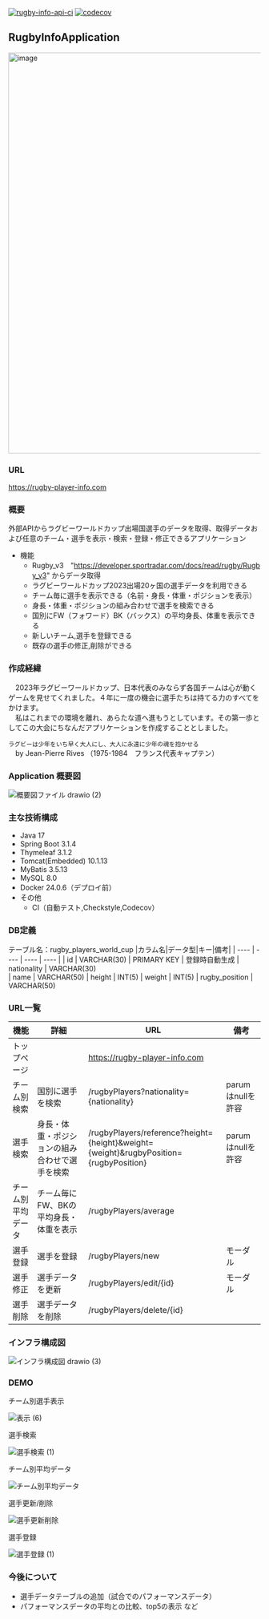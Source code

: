 [![rugby-info-api-ci](https://github.com/Satoru-Oki/RugbyInfoApplication/actions/workflows/ci.yml/badge.svg)](https://github.com/Satoru-Oki/RugbyInfoApplication/actions/workflows/ci.yml)
[![codecov](https://codecov.io/gh/Satoru-Oki/RugbyInfoApplication/graph/badge.svg?token=HWS58KBUOY)](https://codecov.io/gh/Satoru-Oki/RugbyInfoApplication)


## RugbyInfoApplication
<img width="800" alt="image" src="https://github.com/Satoru-Oki/RugbyInfoApplication/assets/143796169/612400a1-8221-42da-87b2-1ec89c1827b1">

### URL
https://rugby-player-info.com

### 概要  
外部APIからラグビーワールドカップ出場国選手のデータを取得、取得データおよび任意のチーム・選手を表示・検索・登録・修正できるアプリケーション

- 機能  
  - Rugby_v3　"https://developer.sportradar.com/docs/read/rugby/Rugby_v3"  からデータ取得  
  - ラグビーワールドカップ2023出場20ヶ国の選手データを利用できる
  - チーム毎に選手を表示できる（名前・身長・体重・ポジションを表示）
  - 身長・体重・ポジションの組み合わせで選手を検索できる
  - 国別にFW（フォワード）BK（バックス）の平均身長、体重を表示できる
  - 新しいチーム,選手を登録できる
  - 既存の選手の修正,削除ができる

### 作成経緯
　2023年ラグビーワールドカップ、日本代表のみならず各国チームは心が動くゲームを見せてくれました。４年に一度の機会に選手たちは持てる力のすべてをかけます。  
　私はこれまでの環境を離れ、あらたな道へ進もうとしています。その第一歩としてこの大会にちなんだアプリケーションを作成することとしました。

`ラグビーは少年をいち早く大人にし、大人に永遠に少年の魂を抱かせる`  
　by Jean-Pierre Rives （1975-1984　フランス代表キャプテン）

### Application 概要図
![概要図ファイル drawio (2)](https://github.com/Satoru-Oki/RugbyInfoApplication/assets/143796169/75bfec0e-e97d-466b-a8bd-8e030ddafc21)

### 主な技術構成
- Java 17
- Spring Boot 3.1.4
- Thymeleaf 3.1.2
- Tomcat(Embedded) 10.1.13
- MyBatis 3.5.13
- MySQL 8.0
- Docker 24.0.6（デプロイ前）
- その他
  - CI（自動テスト,Checkstyle,Codecov）
    
### DB定義
テーブル名：rugby_players_world_cup
|カラム名|データ型|キー|備考|
| ---- | ---- | ---- | ---- |
| id | VARCHAR(30) | PRIMARY KEY | 登録時自動生成
| nationality | VARCHAR(30)  
| name | VARCHAR(50) 
| height | INT(5) 
| weight | INT(5) 
| rugby_position | VARCHAR(50) 

### URL一覧
| 機能 | 詳細 | URL | 備考 |
| ---- | ---- |----|----|
| トップページ | | https://rugby-player-info.com
| チーム別検索 | 国別に選手を検索 |/rugbyPlayers?nationality={nationality} |parumはnullを許容
| 選手検索 | 身長・体重・ポジションの組み合わせで選手を検索|/rugbyPlayers/reference?height={height}&weight={weight}&rugbyPosition={rugbyPosition}|parumはnullを許容
| チーム別平均データ | チーム毎にFW、BKの平均身長・体重を表示 |/rugbyPlayers/average
| 選手登録 | 選手を登録 |/rugbyPlayers/new | モーダル
| 選手修正 | 選手データを更新 |/rugbyPlayers/edit/{id} | モーダル
| 選手削除 | 選手データを削除 |/rugbyPlayers/delete/{id} 

### インフラ構成図
![インフラ構成図 drawio (3)](https://github.com/Satoru-Oki/RugbyInfoApplication/assets/143796169/1129c54b-2176-4033-8fa0-d1cffaa41063)

### DEMO
チーム別選手表示 

![表示 (6)](https://github.com/Satoru-Oki/RugbyInfoApplication/assets/143796169/a04ea8da-1d5f-4017-b02e-8e3b0336fab7) 

選手検索 

![選手検索 (1)](https://github.com/Satoru-Oki/RugbyInfoApplication/assets/143796169/a1b53bb0-a234-488d-a6e9-b0352dd03871)

チーム別平均データ

![チーム別平均データ](https://github.com/Satoru-Oki/RugbyInfoApplication/assets/143796169/eb456ad0-577b-41b9-9726-0ab58d47b1d6)

選手更新/削除

![選手更新削除](https://github.com/Satoru-Oki/RugbyInfoApplication/assets/143796169/2d4a0768-5860-4c54-8f6c-6c636a0b51e2)

選手登録

![選手登録 (1)](https://github.com/Satoru-Oki/RugbyInfoApplication/assets/143796169/3b1fa986-e893-498d-b1e7-0b2a00e3fc2b)

### 今後について
- 選手データテーブルの追加（試合でのパフォーマンスデータ）
- パフォーマンスデータの平均との比較、top5の表示
など



